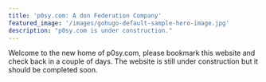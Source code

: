```yaml
---
title: 'p0sy.com: A don Federation Company'
featured_image: '/images/gohugo-default-sample-hero-image.jpg'
description: "p0sy.com is under construction."
---
```


Welcome to the new home of p0sy.com, please bookmark this website and check back in a couple of days. The website is still under construction but it should be completed soon.
